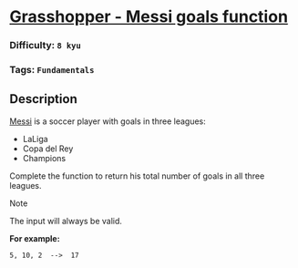 # [Grasshopper - Messi goals function](https://www.codewars.com/kata/55f73be6e12baaa5900000d4)

### Difficulty: `8 kyu`

### Tags: `Fundamentals`

## Description

[Messi](https://en.wikipedia.org/wiki/Lionel_Messi) is a soccer player with goals in three leagues:

- LaLiga
- Copa del Rey
- Champions

Complete the function to return his total number of goals in all three leagues.

> [!NOTE]
> The input will always be valid.

**For example:**

```
5, 10, 2  -->  17
```